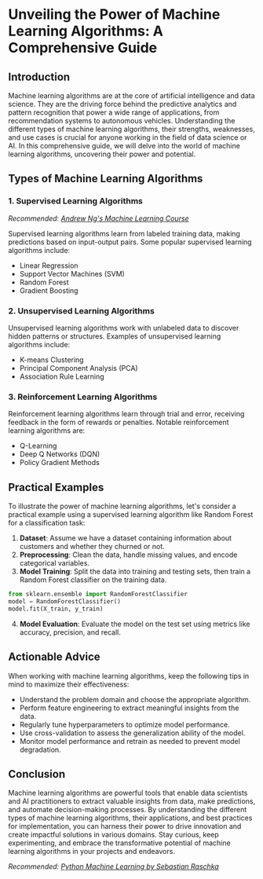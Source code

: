 # Unveiling the Power of Machine Learning Algorithms: A Comprehensive Guide

## Introduction

Machine learning algorithms are at the core of artificial intelligence and data science. They are the driving force behind the predictive analytics and pattern recognition that power a wide range of applications, from recommendation systems to autonomous vehicles. Understanding the different types of machine learning algorithms, their strengths, weaknesses, and use cases is crucial for anyone working in the field of data science or AI. In this comprehensive guide, we will delve into the world of machine learning algorithms, uncovering their power and potential.

## Types of Machine Learning Algorithms

### 1. Supervised Learning Algorithms

*Recommended: <a href="https://coursera.org/learn/machine-learning" target="_blank" rel="nofollow sponsored">Andrew Ng's Machine Learning Course</a>*


Supervised learning algorithms learn from labeled training data, making predictions based on input-output pairs. Some popular supervised learning algorithms include:
- Linear Regression
- Support Vector Machines (SVM)
- Random Forest
- Gradient Boosting

### 2. Unsupervised Learning Algorithms

Unsupervised learning algorithms work with unlabeled data to discover hidden patterns or structures. Examples of unsupervised learning algorithms include:
- K-means Clustering
- Principal Component Analysis (PCA)
- Association Rule Learning

### 3. Reinforcement Learning Algorithms

Reinforcement learning algorithms learn through trial and error, receiving feedback in the form of rewards or penalties. Notable reinforcement learning algorithms are:
- Q-Learning
- Deep Q Networks (DQN)
- Policy Gradient Methods

## Practical Examples

To illustrate the power of machine learning algorithms, let's consider a practical example using a supervised learning algorithm like Random Forest for a classification task:

1. **Dataset**: Assume we have a dataset containing information about customers and whether they churned or not.
2. **Preprocessing**: Clean the data, handle missing values, and encode categorical variables.
3. **Model Training**: Split the data into training and testing sets, then train a Random Forest classifier on the training data.
   
```python
from sklearn.ensemble import RandomForestClassifier
model = RandomForestClassifier()
model.fit(X_train, y_train)
```

4. **Model Evaluation**: Evaluate the model on the test set using metrics like accuracy, precision, and recall.

## Actionable Advice

When working with machine learning algorithms, keep the following tips in mind to maximize their effectiveness:

- Understand the problem domain and choose the appropriate algorithm.
- Perform feature engineering to extract meaningful insights from the data.
- Regularly tune hyperparameters to optimize model performance.
- Use cross-validation to assess the generalization ability of the model.
- Monitor model performance and retrain as needed to prevent model degradation.

## Conclusion

Machine learning algorithms are powerful tools that enable data scientists and AI practitioners to extract valuable insights from data, make predictions, and automate decision-making processes. By understanding the different types of machine learning algorithms, their applications, and best practices for implementation, you can harness their power to drive innovation and create impactful solutions in various domains. Stay curious, keep experimenting, and embrace the transformative potential of machine learning algorithms in your projects and endeavors.

*Recommended: <a href="https://amazon.com/dp/B08N5WRWNW?tag=aiblogcontent-20" target="_blank" rel="nofollow sponsored">Python Machine Learning by Sebastian Raschka</a>*
